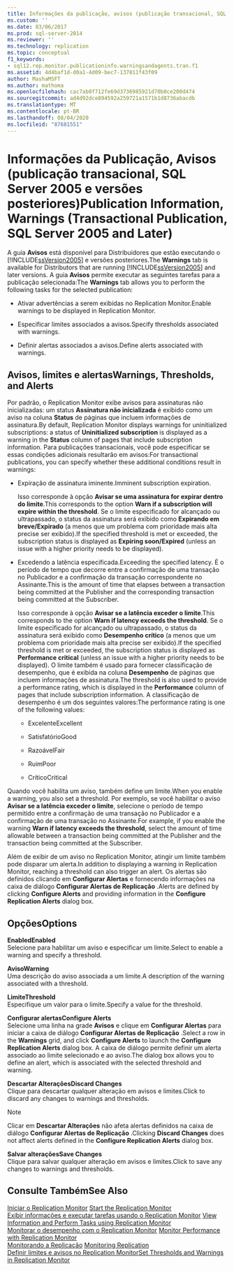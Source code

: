 ```yaml
---
title: Informações da publicação, avisos (publicação transacional, SQL Server 2005 e posterior) | Microsoft Docs
ms.custom: ''
ms.date: 03/06/2017
ms.prod: sql-server-2014
ms.reviewer: ''
ms.technology: replication
ms.topic: conceptual
f1_keywords:
- sql12.rep.monitor.publicationinfo.warningsandagents.tran.f1
ms.assetid: 4d4baf1d-d0a1-4d09-bec7-137811f43f09
author: MashaMSFT
ms.author: mathoma
ms.openlocfilehash: cac7ab0f712fe69d3736985921d70b0ce200d474
ms.sourcegitcommit: ad4d92dce894592a259721a1571b1d8736abacdb
ms.translationtype: MT
ms.contentlocale: pt-BR
ms.lasthandoff: 08/04/2020
ms.locfileid: "87681551"
---
```

# <a name="publication-information-warnings-transactional-publication-sql-server-2005-and-later"></a><span data-ttu-id="f5a19-102">Informações da Publicação, Avisos (publicação transacional, SQL Server 2005 e versões posteriores)</span><span class="sxs-lookup"><span data-stu-id="f5a19-102">Publication Information, Warnings (Transactional Publication, SQL Server 2005 and Later)</span></span>
  <span data-ttu-id="f5a19-103"> A guia **Avisos** está disponível para Distribuidores que estão executando o [!INCLUDE[ssVersion2005](../../includes/ssversion2005-md.md)] e versões posteriores.</span><span class="sxs-lookup"><span data-stu-id="f5a19-103">The **Warnings** tab is available for Distributors that are running [!INCLUDE[ssVersion2005](../../includes/ssversion2005-md.md)] and later versions.</span></span> <span data-ttu-id="f5a19-104">A guia **Avisos** permite executar as seguintes tarefas para a publicação selecionada:</span><span class="sxs-lookup"><span data-stu-id="f5a19-104">The **Warnings** tab allows you to perform the following tasks for the selected publication:</span></span>  
  
-   <span data-ttu-id="f5a19-105">Ativar advertências a serem exibidas no Replication Monitor.</span><span class="sxs-lookup"><span data-stu-id="f5a19-105">Enable warnings to be displayed in Replication Monitor.</span></span>  
  
-   <span data-ttu-id="f5a19-106">Especificar limites associados a avisos.</span><span class="sxs-lookup"><span data-stu-id="f5a19-106">Specify thresholds associated with warnings.</span></span>  
  
-   <span data-ttu-id="f5a19-107">Definir alertas associados a avisos.</span><span class="sxs-lookup"><span data-stu-id="f5a19-107">Define alerts associated with warnings.</span></span>  
  
## <a name="warnings-thresholds-and-alerts"></a><span data-ttu-id="f5a19-108">Avisos, limites e alertas</span><span class="sxs-lookup"><span data-stu-id="f5a19-108">Warnings, Thresholds, and Alerts</span></span>  
 <span data-ttu-id="f5a19-109">Por padrão, o Replication Monitor exibe avisos para assinaturas não inicializadas: um status **Assinatura não inicializada** é exibido como um aviso na coluna **Status** de páginas que incluem informações de assinatura.</span><span class="sxs-lookup"><span data-stu-id="f5a19-109">By default, Replication Monitor displays warnings for uninitialized subscriptions: a status of **Uninitialized subscription** is displayed as a warning in the **Status** column of pages that include subscription information.</span></span> <span data-ttu-id="f5a19-110">Para publicações transacionais, você pode especificar se essas condições adicionais resultarão em avisos:</span><span class="sxs-lookup"><span data-stu-id="f5a19-110">For transactional publications, you can specify whether these additional conditions result in warnings:</span></span>  
  
-   <span data-ttu-id="f5a19-111">Expiração de assinatura iminente.</span><span class="sxs-lookup"><span data-stu-id="f5a19-111">Imminent subscription expiration.</span></span>  
  
     <span data-ttu-id="f5a19-112">Isso corresponde à opção **Avisar se uma assinatura for expirar dentro do limite**.</span><span class="sxs-lookup"><span data-stu-id="f5a19-112">This corresponds to the option **Warn if a subscription will expire within the threshold**.</span></span> <span data-ttu-id="f5a19-113">Se o limite especificado for alcançado ou ultrapassado, o status da assinatura será exibido como **Expirando em breve/Expirado** (a menos que um problema com prioridade mais alta precise ser exibido).</span><span class="sxs-lookup"><span data-stu-id="f5a19-113">If the specified threshold is met or exceeded, the subscription status is displayed as **Expiring soon/Expired** (unless an issue with a higher priority needs to be displayed).</span></span>  
  
-   <span data-ttu-id="f5a19-114">Excedendo a latência especificada.</span><span class="sxs-lookup"><span data-stu-id="f5a19-114">Exceeding the specified latency.</span></span> <span data-ttu-id="f5a19-115">É o período de tempo que decorre entre a confirmação de uma transação no Publicador e a confirmação da transação correspondente no Assinante.</span><span class="sxs-lookup"><span data-stu-id="f5a19-115">This is the amount of time that elapses between a transaction being committed at the Publisher and the corresponding transaction being committed at the Subscriber.</span></span>  
  
     <span data-ttu-id="f5a19-116">Isso corresponde à opção **Avisar se a latência exceder o limite**.</span><span class="sxs-lookup"><span data-stu-id="f5a19-116">This corresponds to the option **Warn if latency exceeds the threshold**.</span></span> <span data-ttu-id="f5a19-117">Se o limite especificado for alcançado ou ultrapassado, o status da assinatura será exibido como **Desempenho crítico** (a menos que um problema com prioridade mais alta precise ser exibido).</span><span class="sxs-lookup"><span data-stu-id="f5a19-117">If the specified threshold is met or exceeded, the subscription status is displayed as **Performance critical** (unless an issue with a higher priority needs to be displayed).</span></span> <span data-ttu-id="f5a19-118">O limite também é usado para fornecer classificação de desempenho, que é exibida na coluna **Desempenho** de páginas que incluem informações de assinatura.</span><span class="sxs-lookup"><span data-stu-id="f5a19-118">The threshold is also used to provide a performance rating, which is displayed in the **Performance** column of pages that include subscription information.</span></span> <span data-ttu-id="f5a19-119">A classificação de desempenho é um dos seguintes valores:</span><span class="sxs-lookup"><span data-stu-id="f5a19-119">The performance rating is one of the following values:</span></span>  
  
    -   <span data-ttu-id="f5a19-120">Excelente</span><span class="sxs-lookup"><span data-stu-id="f5a19-120">Excellent</span></span>  
  
    -   <span data-ttu-id="f5a19-121">Satisfatório</span><span class="sxs-lookup"><span data-stu-id="f5a19-121">Good</span></span>  
  
    -   <span data-ttu-id="f5a19-122">Razoável</span><span class="sxs-lookup"><span data-stu-id="f5a19-122">Fair</span></span>  
  
    -   <span data-ttu-id="f5a19-123">Ruim</span><span class="sxs-lookup"><span data-stu-id="f5a19-123">Poor</span></span>  
  
    -   <span data-ttu-id="f5a19-124">Crítico</span><span class="sxs-lookup"><span data-stu-id="f5a19-124">Critical</span></span>  
  
 <span data-ttu-id="f5a19-125">Quando você habilita um aviso, também define um limite.</span><span class="sxs-lookup"><span data-stu-id="f5a19-125">When you enable a warning, you also set a threshold.</span></span> <span data-ttu-id="f5a19-126">Por exemplo, se você habilitar o aviso **Avisar se a latência exceder o limite**, selecione o período de tempo permitido entre a confirmação de uma transação no Publicador e a confirmação de uma transação no Assinante.</span><span class="sxs-lookup"><span data-stu-id="f5a19-126">For example, if you enable the warning **Warn if latency exceeds the threshold**, select the amount of time allowable between a transaction being committed at the Publisher and the transaction being committed at the Subscriber.</span></span>  
  
 <span data-ttu-id="f5a19-127">Além de exibir de um aviso no Replication Monitor, atingir um limite também pode disparar um alerta.</span><span class="sxs-lookup"><span data-stu-id="f5a19-127">In addition to displaying a warning in Replication Monitor, reaching a threshold can also trigger an alert.</span></span> <span data-ttu-id="f5a19-128">Os alertas são definidos clicando em **Configurar Alertas** e fornecendo informações na caixa de diálogo **Configurar Alertas de Replicação** .</span><span class="sxs-lookup"><span data-stu-id="f5a19-128">Alerts are defined by clicking **Configure Alerts** and providing information in the **Configure Replication Alerts** dialog box.</span></span>  
  
## <a name="options"></a><span data-ttu-id="f5a19-129">Opções</span><span class="sxs-lookup"><span data-stu-id="f5a19-129">Options</span></span>  
 <span data-ttu-id="f5a19-130">**Enabled**</span><span class="sxs-lookup"><span data-stu-id="f5a19-130">**Enabled**</span></span>  
 <span data-ttu-id="f5a19-131">Selecione para habilitar um aviso e especificar um limite.</span><span class="sxs-lookup"><span data-stu-id="f5a19-131">Select to enable a warning and specify a threshold.</span></span>  
  
 <span data-ttu-id="f5a19-132">**Aviso**</span><span class="sxs-lookup"><span data-stu-id="f5a19-132">**Warning**</span></span>  
 <span data-ttu-id="f5a19-133">Uma descrição do aviso associada a um limite.</span><span class="sxs-lookup"><span data-stu-id="f5a19-133">A description of the warning associated with a threshold.</span></span>  
  
 <span data-ttu-id="f5a19-134">**Limite**</span><span class="sxs-lookup"><span data-stu-id="f5a19-134">**Threshold**</span></span>  
 <span data-ttu-id="f5a19-135">Especifique um valor para o limite.</span><span class="sxs-lookup"><span data-stu-id="f5a19-135">Specify a value for the threshold.</span></span>  
  
 <span data-ttu-id="f5a19-136">**Configurar alertas**</span><span class="sxs-lookup"><span data-stu-id="f5a19-136">**Configure Alerts**</span></span>  
 <span data-ttu-id="f5a19-137">Selecione uma linha na grade **Avisos** e clique em **Configurar Alertas** para iniciar a caixa de diálogo **Configurar Alertas de Replicação** .</span><span class="sxs-lookup"><span data-stu-id="f5a19-137">Select a row in the **Warnings** grid, and click **Configure Alerts** to launch the **Configure Replication Alerts** dialog box.</span></span> <span data-ttu-id="f5a19-138">A caixa de diálogo permite definir um alerta associado ao limite selecionado e ao aviso.</span><span class="sxs-lookup"><span data-stu-id="f5a19-138">The dialog box allows you to define an alert, which is associated with the selected threshold and warning.</span></span>  
  
 <span data-ttu-id="f5a19-139">**Descartar Alterações**</span><span class="sxs-lookup"><span data-stu-id="f5a19-139">**Discard Changes**</span></span>  
 <span data-ttu-id="f5a19-140">Clique para descartar qualquer alteração em avisos e limites.</span><span class="sxs-lookup"><span data-stu-id="f5a19-140">Click to discard any changes to warnings and thresholds.</span></span>  
  
> [!NOTE]  
>  <span data-ttu-id="f5a19-141">Clicar em **Descartar Alterações** não afeta alertas definidos na caixa de diálogo **Configurar Alertas de Replicação** .</span><span class="sxs-lookup"><span data-stu-id="f5a19-141">Clicking **Discard Changes** does not affect alerts defined in the **Configure Replication Alerts** dialog box.</span></span>  
  
 <span data-ttu-id="f5a19-142">**Salvar alterações**</span><span class="sxs-lookup"><span data-stu-id="f5a19-142">**Save Changes**</span></span>  
 <span data-ttu-id="f5a19-143">Clique para salvar qualquer alteração em avisos e limites.</span><span class="sxs-lookup"><span data-stu-id="f5a19-143">Click to save any changes to warnings and thresholds.</span></span>  
  
## <a name="see-also"></a><span data-ttu-id="f5a19-144">Consulte Também</span><span class="sxs-lookup"><span data-stu-id="f5a19-144">See Also</span></span>  
 <span data-ttu-id="f5a19-145">[Iniciar o Replication Monitor](monitor/start-the-replication-monitor.md) </span><span class="sxs-lookup"><span data-stu-id="f5a19-145">[Start the Replication Monitor](monitor/start-the-replication-monitor.md) </span></span>  
 <span data-ttu-id="f5a19-146">[Exibir informações e executar tarefas usando o Replication Monitor](monitor/view-information-and-perform-tasks-replication-monitor.md) </span><span class="sxs-lookup"><span data-stu-id="f5a19-146">[View Information and Perform Tasks using Replication Monitor](monitor/view-information-and-perform-tasks-replication-monitor.md) </span></span>  
 <span data-ttu-id="f5a19-147">[Monitorar o desempenho com o Replication Monitor](monitor/monitor-performance-with-replication-monitor.md) </span><span class="sxs-lookup"><span data-stu-id="f5a19-147">[Monitor Performance with Replication Monitor](monitor/monitor-performance-with-replication-monitor.md) </span></span>  
 <span data-ttu-id="f5a19-148">[Monitorando a Replicação](monitoring-replication.md) </span><span class="sxs-lookup"><span data-stu-id="f5a19-148">[Monitoring Replication](monitoring-replication.md) </span></span>  
 [<span data-ttu-id="f5a19-149">Definir limites e avisos no Replication Monitor</span><span class="sxs-lookup"><span data-stu-id="f5a19-149">Set Thresholds and Warnings in Replication Monitor</span></span>](monitor/set-thresholds-and-warnings-in-replication-monitor.md)  
  
  
